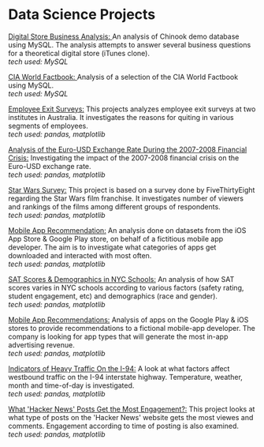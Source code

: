 # Data Science Projects
[Digital Store Business Analysis: ](https://nbviewer.org/github/Mats44/data_science_projects/blob/main/business_analysis_with_sql/business_analysis_with_sql.ipynb) An analysis of Chinook demo database using MySQL. The analysis attempts to answer several business questions for a theoretical digital store (iTunes clone).  
_tech used: MySQL_

[CIA World Factbook: ](https://nbviewer.org/github/Mats44/data_science_projects/blob/main/cia_factbook_analysis/cia_factbook_analysis.ipynb) Analysis of a selection of the CIA World Factbook using MySQL.   
_tech used: MySQL_

[Employee Exit Surveys:](https://nbviewer.org/github/Mats44/data_science_projects/blob/main/cleaning_exit_surveys/cleaning_exit_surveys.ipynb) This projects analyzes employee exit surveys at two institutes in Australia. It investigates the reasons for quiting in various segments of employees.  
_tech used: pandas, matplotlib_

[Analysis of the Euro-USD Exchange Rate During the 2007-2008 Financial Crisis:](https://nbviewer.org/github/Mats44/data_science_projects/blob/main/exchange_rates/exchange_rates.ipynb) Investigating the impact of the 2007-2008 financial crisis on the Euro-USD  exchange rate.  
_tech used: pandas, matplotlib_

[Star Wars Survey:](https://nbviewer.org/github/Mats44/data_science_projects/blob/main/star_wars_survey/star_wars_survey.ipynb) This project is based on a survey done by FiveThirtyEight regarding the Star Wars film franchise. It investigates number of viewers and rankings of the films among different groups of respondents.  
_tech used: pandas, matplotlib_

[Mobile App Recommendation:](https://nbviewer.org/github/Mats44/data_science_projects/blob/main/app_profile_recommendations/app_profil_recommendations.ipynb) An analysis done on datasets from the iOS App Store & Google Play store, on behalf of a fictitious mobile app developer. The aim is to investigate what categories of apps get downloaded and interacted with most often.  
_tech used: pandas, matplotlib_

[SAT Scores & Demographics in NYC Schools:](https://nbviewer.org/github/Mats44/data_science_projects/blob/main/nyc_school_survey/nyc_school_survey.ipynb) An analysis of how SAT scores varies in NYC schools according to various factors (safety rating, student engagement, etc) and demographics (race and gender).  
_tech used: pandas, matplotlib_

[Mobile App Recommendations:](https://nbviewer.org/github/Mats44/data_science_projects/blob/main/app_profile_recommendations/app_profil_recommendations.ipynb) Analysis of apps on the Google Play & iOS stores to provide recommendations to a fictional mobile-app developer. The company is looking for app types that will generate the most in-app advertising revenue.  
_tech used: pandas, matplotlib_

[Indicators of Heavy Traffic On the I-94:](https://nbviewer.org/github/Mats44/data_science_projects/blob/main/finding_heavy_traffic_indicators_on_i94/finding_heavy_traffic_indicators_on_i94.ipynb) A look at what factors affect westbound traffic on the I-94 interstate highway. Temperature, weather, month and time-of-day is investigated.  
_tech used: pandas, matplotlib_

[What 'Hacker News' Posts Get the Most Engagement?:](https://nbviewer.org/github/Mats44/data_science_projects/blob/main/hacker_news_posts/hacker_news_posts.ipynb) This project looks at what type of posts on the 'Hacker News' website gets the most viewes and comments. Engagement according to time of posting is also examined.  
_tech used: pandas, matplotlib_

